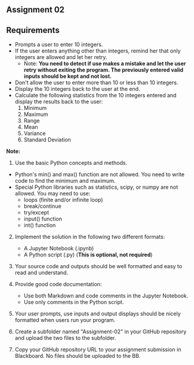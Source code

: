 ## Assignment 02
## Requirements
- Prompts a user to enter 10 integers.
- If the user enters anything other than integers, remind her that only integers are allowed and let her retry.
    - Note: **You need to detect if use makes a mistake and let the user retry without exiting the program. The previously entered valid inputs should be kept and not lost.**
- Don't allow the user to enter more than 10 or less than 10 integers.
- Display the 10 integers back to the user at the end.
- Calculate the following statistics from the 10 integers entered and display the results back to the user:
    1. Minimum
    2. Maximum
    3. Range
    4. Mean
    5. Variance
    6. Standard Deviation

**Note:**

1. Use the basic Python concepts and methods. 
- Python's min() and max() function are not allowed. You need to write code to find the minimum and maximum.
- Special Python libraries such as statistics, scipy, or numpy are not allowed. 
You may need to use: 
    - loops (finite and/or infinite loop)
    - break/continue
    - try/except
    - input() function 
    - int() function

2. Implement the solution in the following two different formats:
    - A Jupyter Notebook (.ipynb)
    - A Python script (.py) (**This is optional, not required**)

3. Your source code and outputs should be well formatted and easy to read and understand.

4. Provide good code documentation:
    - Use both Markdown and code comments in the Jupyter Notebook.
    - Use only comments in the Python script.

5. Your user prompts, use inputs and output displays should be nicely formatted when users run your program.

6. Create a subfolder named "Assignment-02" in your GitHub repository and upload the two files to the subfolder.

7. Copy your GitHub repository URL to your assignment submission in Blackboard. No files should be uploaded to the BB.
